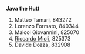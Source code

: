 **Java the Hutt**

1. Matteo Tamari, 843272
2. Lorenzo Formato, 840344
3. Maicol Giovannini, 825070
4. [Riccardo Mioli](mailto:riccardo.mioli2@studio.unibo.it), 825373
5. Davide Dozza, 832908
